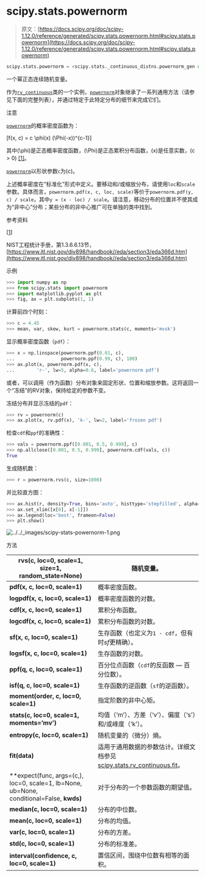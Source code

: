 # scipy.stats.powernorm

> 原文：[https://docs.scipy.org/doc/scipy-1.12.0/reference/generated/scipy.stats.powernorm.html#scipy.stats.powernorm](https://docs.scipy.org/doc/scipy-1.12.0/reference/generated/scipy.stats.powernorm.html#scipy.stats.powernorm)

```py
scipy.stats.powernorm = <scipy.stats._continuous_distns.powernorm_gen object>
```

一个幂正态连续随机变量。

作为[`rv_continuous`](scipy.stats.rv_continuous.html#scipy.stats.rv_continuous "scipy.stats.rv_continuous")类的一个实例，[`powernorm`](#scipy.stats.powernorm "scipy.stats.powernorm")对象继承了一系列通用方法（请参见下面的完整列表），并通过特定于此特定分布的细节来完成它们。

注意

[`powernorm`](#scipy.stats.powernorm "scipy.stats.powernorm")的概率密度函数为：

\[f(x, c) = c \phi(x) (\Phi(-x))^{c-1}\]

其中\(\phi\)是正态概率密度函数，\(\Phi\)是正态累积分布函数，\(x\)是任意实数，\(c > 0\) [[1]](#rda88b96b8333-1)。

[`powernorm`](#scipy.stats.powernorm "scipy.stats.powernorm")以形状参数`c`为\(c\)。

上述概率密度在“标准化”形式中定义。要移动和/或缩放分布，请使用`loc`和`scale`参数。具体而言，`powernorm.pdf(x, c, loc, scale)`等价于`powernorm.pdf(y, c) / scale`，其中`y = (x - loc) / scale`。请注意，移动分布的位置并不使其成为“非中心”分布；某些分布的非中心推广可在单独的类中找到。

参考资料

[[1](#id1)]

NIST工程统计手册，第1.3.6.6.13节，[https://www.itl.nist.gov/div898/handbook//eda/section3/eda366d.htm](https://www.itl.nist.gov/div898/handbook//eda/section3/eda366d.htm)

示例

```py
>>> import numpy as np
>>> from scipy.stats import powernorm
>>> import matplotlib.pyplot as plt
>>> fig, ax = plt.subplots(1, 1) 
```

计算前四个时刻：

```py
>>> c = 4.45
>>> mean, var, skew, kurt = powernorm.stats(c, moments='mvsk') 
```

显示概率密度函数（`pdf`）：

```py
>>> x = np.linspace(powernorm.ppf(0.01, c),
...                 powernorm.ppf(0.99, c), 100)
>>> ax.plot(x, powernorm.pdf(x, c),
...        'r-', lw=5, alpha=0.6, label='powernorm pdf') 
```

或者，可以调用（作为函数）分布对象来固定形状、位置和缩放参数。这将返回一个“冻结”的RV对象，保持给定的参数不变。

冻结分布并显示冻结的`pdf`：

```py
>>> rv = powernorm(c)
>>> ax.plot(x, rv.pdf(x), 'k-', lw=2, label='frozen pdf') 
```

检查`cdf`和`ppf`的准确性：

```py
>>> vals = powernorm.ppf([0.001, 0.5, 0.999], c)
>>> np.allclose([0.001, 0.5, 0.999], powernorm.cdf(vals, c))
True 
```

生成随机数：

```py
>>> r = powernorm.rvs(c, size=1000) 
```

并比较直方图：

```py
>>> ax.hist(r, density=True, bins='auto', histtype='stepfilled', alpha=0.2)
>>> ax.set_xlim([x[0], x[-1]])
>>> ax.legend(loc='best', frameon=False)
>>> plt.show() 
```

![../../_images/scipy-stats-powernorm-1.png](../Images/9f0c9134a3bb8ef414bf690f607045f1.png)

方法

| **rvs(c, loc=0, scale=1, size=1, random_state=None)** | 随机变量。 |
| --- | --- |
| **pdf(x, c, loc=0, scale=1)** | 概率密度函数。 |
| **logpdf(x, c, loc=0, scale=1)** | 概率密度函数的对数。 |
| **cdf(x, c, loc=0, scale=1)** | 累积分布函数。 |
| **logcdf(x, c, loc=0, scale=1)** | 累积分布函数的对数。 |
| **sf(x, c, loc=0, scale=1)** | 生存函数（也定义为`1 - cdf`，但有时*sf*更精确）。 |
| **logsf(x, c, loc=0, scale=1)** | 生存函数的对数。 |
| **ppf(q, c, loc=0, scale=1)** | 百分位点函数（`cdf`的反函数 — 百分位数）。 |
| **isf(q, c, loc=0, scale=1)** | 生存函数的逆函数（`sf`的逆函数）。 |
| **moment(order, c, loc=0, scale=1)** | 指定阶数的非中心矩。 |
| **stats(c, loc=0, scale=1, moments=’mv’)** | 均值（‘m’）、方差（‘v’）、偏度（‘s’）和/或峰度（‘k’）。 |
| **entropy(c, loc=0, scale=1)** | 随机变量的（微分）熵。 |
| **fit(data)** | 适用于通用数据的参数估计。详细文档参见[scipy.stats.rv_continuous.fit](https://docs.scipy.org/doc/scipy/reference/generated/scipy.stats.rv_continuous.fit.html#scipy.stats.rv_continuous.fit)。 |
| **expect(func, args=(c,), loc=0, scale=1, lb=None, ub=None, conditional=False, **kwds)** | 对于分布的一个参数函数的期望值。 |
| **median(c, loc=0, scale=1)** | 分布的中位数。 |
| **mean(c, loc=0, scale=1)** | 分布的均值。 |
| **var(c, loc=0, scale=1)** | 分布的方差。 |
| **std(c, loc=0, scale=1)** | 分布的标准差。 |
| **interval(confidence, c, loc=0, scale=1)** | 置信区间，围绕中位数有相等的面积。 |
